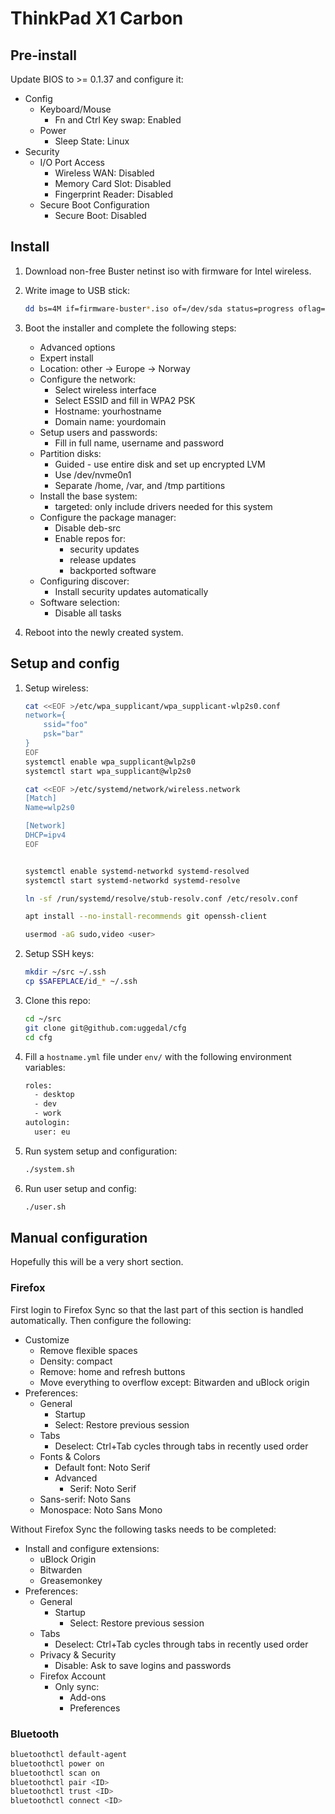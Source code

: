 ThinkPad X1 Carbon
==================

Pre-install
-----------

Update BIOS to >= 0.1.37 and configure it:

- Config
  - Keyboard/Mouse
    - Fn and Ctrl Key swap: Enabled
  - Power
    - Sleep State: Linux
- Security
  - I/O Port Access
    - Wireless WAN: Disabled
    - Memory Card Slot: Disabled
    - Fingerprint Reader: Disabled
  - Secure Boot Configuration
    - Secure Boot: Disabled

Install
-------

1. Download non-free Buster netinst iso with firmware for Intel wireless.
2. Write image to USB stick:

   ```sh
   dd bs=4M if=firmware-buster*.iso of=/dev/sda status=progress oflag=sync
   ```

3. Boot the installer and complete the following steps:
    - Advanced options
    - Expert install
    - Location: other -> Europe -> Norway
    - Configure the network:
        - Select wireless interface
        - Select ESSID and fill in WPA2 PSK
        - Hostname: yourhostname
        - Domain name: yourdomain
    - Setup users and passwords:
        - Fill in full name, username and password
    - Partition disks:
        - Guided - use entire disk and set up encrypted LVM
        - Use /dev/nvme0n1
        - Separate /home, /var, and /tmp partitions
    - Install the base system:
        - targeted: only include drivers needed for this system
    - Configure the package manager:
        - Disable deb-src
        - Enable repos for:
            - security updates
            - release updates
            - backported software
    - Configuring discover:
        - Install security updates automatically
    - Software selection:
        - Disable all tasks

4. Reboot into the newly created system.

Setup and config
----------------

1. Setup wireless:

    ```sh
    cat <<EOF >/etc/wpa_supplicant/wpa_supplicant-wlp2s0.conf
    network={
        ssid="foo"
        psk="bar"
    }
    EOF
    systemctl enable wpa_supplicant@wlp2s0
    systemctl start wpa_supplicant@wlp2s0

    cat <<EOF >/etc/systemd/network/wireless.network
    [Match]
    Name=wlp2s0

    [Network]
    DHCP=ipv4
    EOF


    systemctl enable systemd-networkd systemd-resolved
    systemctl start systemd-networkd systemd-resolve

    ln -sf /run/systemd/resolve/stub-resolv.conf /etc/resolv.conf

    apt install --no-install-recommends git openssh-client

    usermod -aG sudo,video <user>
    ```

2. Setup SSH keys:

    ```sh
    mkdir ~/src ~/.ssh
    cp $SAFEPLACE/id_* ~/.ssh
    ```

3. Clone this repo:

    ```sh
    cd ~/src
    git clone git@github.com:uggedal/cfg
    cd cfg
    ```

4. Fill a `hostname.yml` file under `env/`
with the following environment variables:

    ```sh
    roles:
      - desktop
      - dev
      - work
    autologin:
      user: eu
    ```

5. Run system setup and configuration:

    ```sh
    ./system.sh
    ```

6. Run user setup and config:

    ```sh
    ./user.sh
    ```

Manual configuration
--------------------

Hopefully this will be a very short section.

### Firefox

First login to Firefox Sync so that the last part of this
section is handled automatically. Then configure the following:

- Customize
    - Remove flexible spaces
    - Density: compact
    - Remove: home and refresh buttons
    - Move everything to overflow except: Bitwarden and uBlock origin
- Preferences:
    - General
        - Startup
        - Select: Restore previous session
    - Tabs
        - Deselect: Ctrl+Tab cycles through tabs in recently used order
    - Fonts & Colors
        - Default font: Noto Serif
        - Advanced
            - Serif: Noto Serif
	- Sans-serif: Noto Sans
	- Monospace: Noto Sans Mono

Without Firefox Sync the following tasks needs to be completed:

- Install and configure extensions:
    - uBlock Origin
    - Bitwarden
    - Greasemonkey
- Preferences:
    - General
        - Startup
            - Select: Restore previous session
    - Tabs
        - Deselect: Ctrl+Tab cycles through tabs in recently used order
    - Privacy & Security
        - Disable: Ask to save logins and passwords
    - Firefox Account
        - Only sync:
            - Add-ons
            - Preferences

### Bluetooth

```sh
bluetoothctl default-agent
bluetoothctl power on
bluetoothctl scan on
bluetoothctl pair <ID>
bluetoothctl trust <ID>
bluetoothctl connect <ID>
```
